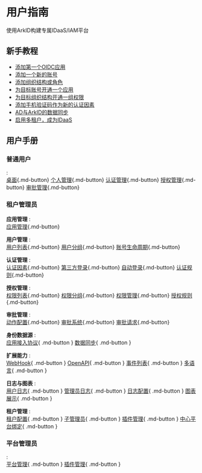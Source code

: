 # 用户指南
使用ArkID构建专属IDaaS/IAM平台

## 新手教程

* [添加第一个OIDC应用](新手教程/#oidc)
* [添加一个新的账号](新手教程/#_1)
* [添加组织结构或角色](新手教程/#_2)
* [为目标账号开通一个应用](新手教程/#_3)
* [为目标组织结构开通一组权限](新手教程/#_4)
* [添加手机验证码作为新的认证因素](新手教程/#_5)
* [AD与ArkID的数据同步](新手教程/#_adarkid)
* [启用多租户，成为IDaaS](新手教程/#_idaas)

## 用户手册

### 普通用户
:  
[桌面](){.md-button}
[个人管理](){.md-button}
[认证管理](){.md-button}
[授权管理](){.md-button}
[审批管理](){.md-button}

### 租户管理员

**应用管理**
:  
[应用管理](){.md-button}

**用户管理**
:  
[用户列表](){.md-button}
[用户分组](){.md-button}
[账号生命周期](){.md-button}

**认证管理**
:  
[认证因素](){.md-button}
[第三方登录](){.md-button}
[自动登录](){.md-button}
[认证规则](){.md-button}

**授权管理**
:  
[权限列表](){.md-button}
[权限分组](){.md-button}
[权限管理](){.md-button}
[授权规则](){.md-button}

**审批管理**
:  
[动作配置](){.md-button}
[审批系统](){.md-button}
[审批请求](){.md-button}

**身份数据源**
:  
[应用接入协议](){ .md-button }
[数据同步](){ .md-button }

**扩展能力**
:  
[WebHook](){ .md-button }
[OpenAPI](){ .md-button }
[事件列表](){ .md-button }
[多语言](){ .md-button }

**日志与图表**
:  
[用户日志](){ .md-button }
[管理员日志](){ .md-button }
[日志配置](){ .md-button }
[图表展示](){ .md-button }

**租户管理**
:  
[租户配置](){ .md-button }
[子管理员](){ .md-button }
[插件管理](){ .md-button }
[中心平台绑定](){ .md-button }

### 平台管理员
:  
[平台管理](){ .md-button }
[插件管理](){ .md-button }
